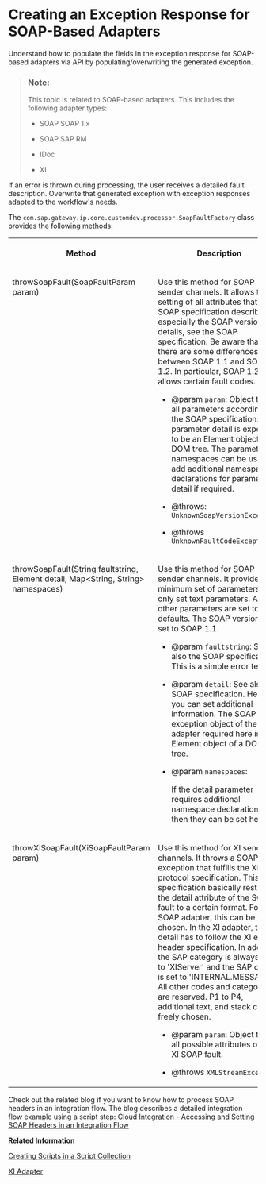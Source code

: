 <!-- loio45ed5c0321824f26863396174bd32deb -->

# Creating an Exception Response for SOAP-Based Adapters

Understand how to populate the fields in the exception response for SOAP-based adapters via API by populating/overwriting the generated exception.

> ### Note:  
> This topic is related to SOAP-based adapters. This includes the following adapter types:
> 
> -   SOAP SOAP 1.x
> 
> -   SOAP SAP RM
> 
> -   IDoc
> 
> -   XI

If an error is thrown during processing, the user receives a detailed fault description. Overwrite that generated exception with exception responses adapted to the workflow's needs.

The `com.sap.gateway.ip.core.customdev.processor.SoapFaultFactory` class provides the following methods:


<table>
<tr>
<th valign="top">

Method

</th>
<th valign="top">

Description

</th>
</tr>
<tr>
<td valign="top">

throwSoapFault\(SoapFaultParam param\)

</td>
<td valign="top">

Use this method for SOAP sender channels. It allows the setting of all attributes that the SOAP specification describes, especially the SOAP version. For details, see the SOAP specification. Be aware that there are some differences between SOAP 1.1 and SOAP 1.2. In particular, SOAP 1.2 only allows certain fault codes.

-   @param `param`: Object to set all parameters according to the SOAP specification. The parameter detail is expected to be an Element object of a DOM tree. The parameter namespaces can be used to add additional namespace declarations for parameter detail if required.

-   @throws: `UnknownSoapVersionException`

-   @throws `UnknownFaultCodeException`




</td>
</tr>
<tr>
<td valign="top">

throwSoapFault\(String faultstring, Element detail, Map<String, String\> namespaces\)

</td>
<td valign="top">

Use this method for SOAP sender channels. It provides a minimum set of parameters to only set text parameters. All other parameters are set to their defaults. The SOAP version is set to SOAP 1.1.

-   @param `faultstring`: See also the SOAP specification. This is a simple error text.
-   @param `detail`: See also the SOAP specification. Here you can set additional information. The SOAP fault exception object of the SOAP adapter required here is an Element object of a DOM tree.

-   @param `namespaces`:

    If the detail parameter requires additional namespace declarations, then they can be set here.




</td>
</tr>
<tr>
<td valign="top">

throwXiSoapFault\(XiSoapFaultParam param\)

</td>
<td valign="top">

Use this method for XI sender channels. It throws a SOAP fault exception that fulfills the XI protocol specification. This specification basically restricts the detail attribute of the SOAP fault to a certain format. For the SOAP adapter, this can be freely chosen. In the XI adapter, the detail has to follow the XI error header specification. In addition, the SAP category is always set to 'XIServer' and the SAP code is set to 'INTERNAL.MESSAGE'. All other codes and categories are reserved. P1 to P4, additional text, and stack can be freely chosen.

-   @param `param`: Object to set all possible attributes of an XI SOAP fault.

-   @throws `XMLStreamException`




</td>
</tr>
</table>

Check out the related blog if you want to know how to process SOAP headers in an integration flow. The blog describes a detailed integration flow example using a script step: [Cloud Integration - Accessing and Setting SOAP Headers in an Integration Flow](https://blogs.sap.com/2019/04/08/cloud-integration-accessing-and-setting-soap-headers-in-an-integration-flow/)

**Related Information**  


[Creating Scripts in a Script Collection](creating-scripts-in-a-script-collection-ed9b52c.md "")

[XI Adapter](xi-adapter-8fedc92.md "The XI adapter connects an SAP Cloud Integration tenant to a remote system that can process the XI message protocol.")

